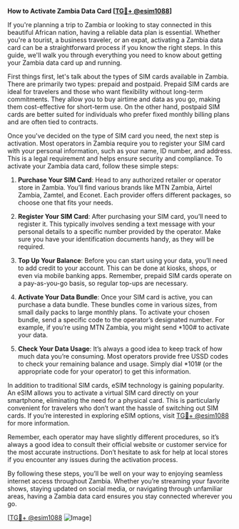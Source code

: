 **How to Activate Zambia Data Card [[TG💪+ @esim1088](https://t.me/s/esim1088)]**

If you're planning a trip to Zambia or looking to stay connected in this beautiful African nation, having a reliable data plan is essential. Whether you're a tourist, a business traveler, or an expat, activating a Zambia data card can be a straightforward process if you know the right steps. In this guide, we'll walk you through everything you need to know about getting your Zambia data card up and running.

First things first, let's talk about the types of SIM cards available in Zambia. There are primarily two types: prepaid and postpaid. Prepaid SIM cards are ideal for travelers and those who want flexibility without long-term commitments. They allow you to buy airtime and data as you go, making them cost-effective for short-term use. On the other hand, postpaid SIM cards are better suited for individuals who prefer fixed monthly billing plans and are often tied to contracts.

Once you've decided on the type of SIM card you need, the next step is activation. Most operators in Zambia require you to register your SIM card with your personal information, such as your name, ID number, and address. This is a legal requirement and helps ensure security and compliance. To activate your Zambia data card, follow these simple steps:

1. **Purchase Your SIM Card**: Head to any authorized retailer or operator store in Zambia. You’ll find various brands like MTN Zambia, Airtel Zambia, Zamtel, and Econet. Each provider offers different packages, so choose one that fits your needs.

2. **Register Your SIM Card**: After purchasing your SIM card, you’ll need to register it. This typically involves sending a text message with your personal details to a specific number provided by the operator. Make sure you have your identification documents handy, as they will be required.

3. **Top Up Your Balance**: Before you can start using your data, you’ll need to add credit to your account. This can be done at kiosks, shops, or even via mobile banking apps. Remember, prepaid SIM cards operate on a pay-as-you-go basis, so regular top-ups are necessary.

4. **Activate Your Data Bundle**: Once your SIM card is active, you can purchase a data bundle. These bundles come in various sizes, from small daily packs to large monthly plans. To activate your chosen bundle, send a specific code to the operator’s designated number. For example, if you’re using MTN Zambia, you might send *100# to activate your data.

5. **Check Your Data Usage**: It’s always a good idea to keep track of how much data you’re consuming. Most operators provide free USSD codes to check your remaining balance and usage. Simply dial *101# (or the appropriate code for your operator) to get this information.

In addition to traditional SIM cards, eSIM technology is gaining popularity. An eSIM allows you to activate a virtual SIM card directly on your smartphone, eliminating the need for a physical card. This is particularly convenient for travelers who don’t want the hassle of switching out SIM cards. If you’re interested in exploring eSIM options, visit [TG💪+ @esim1088](https://t.me/s/esim1088) for more information.

Remember, each operator may have slightly different procedures, so it’s always a good idea to consult their official website or customer service for the most accurate instructions. Don’t hesitate to ask for help at local stores if you encounter any issues during the activation process.

By following these steps, you’ll be well on your way to enjoying seamless internet access throughout Zambia. Whether you’re streaming your favorite shows, staying updated on social media, or navigating through unfamiliar areas, having a Zambia data card ensures you stay connected wherever you go.

[[TG💪+ @esim1088](https://t.me/s/esim1088) ![Image](https://i.postimg.cc/Y0z9fWf4/image.png)]